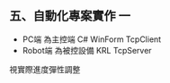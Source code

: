 ## 五、自動化專案實作 一
- PC端 為主控端 C# WinForm TcpClient
- Robot端 為被控設備 KRL TcpServer

視實際進度彈性調整
<!--stackedit_data:
eyJoaXN0b3J5IjpbMTgxMTE2NTU5Ml19
-->